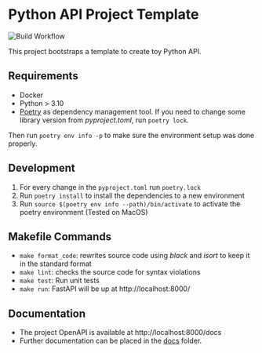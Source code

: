 # Python API Project Template

![Build Workflow](https://github.com/viniremigio/python-api-project-template/actions/workflows/build.yml/badge.svg)

This project bootstraps a template to create toy Python API.


## Requirements
- Docker
- Python > 3.10
- [Poetry](https://python-poetry.org/) as dependency management tool. If you need to change some library version from *pyproject.toml*, run `poetry lock`.

Then run `poetry env info -p` to make sure the environment setup was done properly.

## Development

1. For every change in the `pyproject.toml`  run `poetry.lock`
2. Run `poetry install` to install the dependencies to a new environment
3. Run `source $(poetry env info --path)/bin/activate` to activate the poetry environment (Tested on MacOS)


## Makefile Commands
- `make format_code`: rewrites source code using *black* and *isort* to keep it in the standard format
- `make lint`: checks the source code for syntax violations
- `make test`: Run unit tests 
- `make run`: FastAPI will be up at http://localhost:8000/

## Documentation
- The project OpenAPI is available at http://localhost:8000/docs
- Further documentation can be placed in the [docs](docs/) folder.
